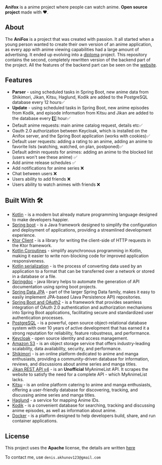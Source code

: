 **Anifox** is a anime project where people can watch anime. **Open source project** made with ❤️.

## About
The **AniFox** is a project that was created with passion. It all started when a young person wanted to create their own version of an anime application, as every app with anime viewing capabilities had a large amount of advertising. It ended up evolving into a [diploma](https://github.com/DeNyWho/Anifox_Backend/blob/main/diplom/%D0%92%D0%9A%D0%A0.docx) project. This repository contains the second, completely rewritten version of the backend part of the project. All the features of the backend part can be seen on the [website](https://anifox.club/anime). 
## Features
- **Parser** - using scheduled tasks in Spring Boot, new anime data from Shikimori, Jikan, Kitsu, Haglund, Kodik are added to the PostgreSQL database every 12 hours✅
- **Update** - using scheduled tasks in Spring Boot, new anime episodes from Kodik, and episode information from Kitsu and Jikan are added to the database every 1️⃣ hour✅
- Default anime requests: main anime catalog request, details etc✅
- Oauth 2.0 authorization between Keycloak, which is installed on the Anifox server, and the Spring Boot application (works with cookies)✅
- Default user requests: adding a rating to an anime, adding an anime to favorite lists (watching, watched, on plan, postponed)✅
- Default admin requests for animes: adding an anime to the blocked list (users won't see these anime) ✅
- Add anime release schedules ✅
- Add notifications for anime series ❌
- Chat between users ❌
- Users ability to add friends ❌
- Users ability to watch animes with friends ❌
## Built With 🛠
- [Kotlin](https://kotlinlang.org/) - is a modern but already mature programming language designed to make developers happier.
- [Spring boot](https://spring.io/projects/spring-boot) - is a Java framework designed to simplify the configuration and deployment of applications, providing a streamlined development experience.
- [Ktor Client](https://ktor.io/docs/welcome.html) - is a library for writing the client-side of HTTP requests in the Ktor framework.
- [Kotlin Coroutines](https://kotlinlang.org/docs/coroutines-overview.html) - simplify asynchronous programming in Kotlin, making it easier to write non-blocking code for improved application responsiveness.
- [Kotlin serialization](https://kotlinlang.org/docs/serialization.html) - is the process of converting data used by an application to a format that can be transferred over a network or stored in a database or a file.
- [Springdoc](https://springdoc.org/) - java library helps to automate the generation of API documentation using spring boot projects.
- [Spring Data JPA](https://spring.io/projects/spring-data-jpa) - part of the larger Spring Data family, makes it easy to easily implement JPA-based (Java Persistence API) repositories.
- [Spring Boot and OAuth2](https://spring.io/guides/tutorials/spring-boot-oauth2/) - is a framework that provides seamless integration of OAuth 2.0 authentication and authorization mechanisms into Spring Boot applications, facilitating secure and standardized user authentication processes.
- [PostgreSQL](https://www.postgresql.org/) - is a powerful, open source object-relational database system with over 10 years of active development that has earned it a strong reputation for reliability, feature robustness, and performance.
- [Keycloak](https://www.keycloak.org/) - open source identity and access management.
- [Amazon S3](https://docs.amazonaws.cn/en_us/AmazonS3/latest/userguide/Welcome.html) - is an object storage service that offers industry-leading scalability, data availability, security, and performance.
- [Shikimori](https://shikimori.one/) - is an online platform dedicated to anime and manga enthusiasts, providing a community-driven database for information, reviews, and discussions about anime series and manga titles.
- [Jikan REST API v4](https://docs.api.jikan.moe/) - is an **Unofficial** MyAnimeList API. It scrapes the website to satisfy the need for a complete API - which MyAnimeList lacks.
- [Kitsu](https://kitsu.io/) -  is an online platform catering to anime and manga enthusiasts, offering a user-friendly database for discovering, tracking, and discussing anime series and manga titles.
- [Haglund](https://arm.haglund.dev/docs) -  a service for mapping Anime IDs.
- [Kodik](https://kodik.online/) -  is a convenient database for searching, tracking and discussing anime episodes, as well as information about anime.
- [Docker](https://www.docker.com/) -  is a platform designed to help developers build, share, and run container applications.
## License
This project uses the **Apache** license, the details are written [here](https://github.com/DeNyWho/Anifox_Backend/blob/main/LICENSE)

To contact me, use `denis.akhunov123@gmail.com`
